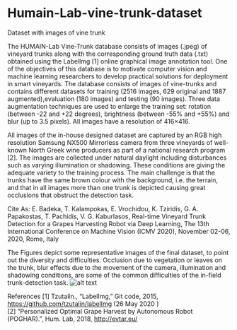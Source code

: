 # Humain-Lab-vine-trunk-dataset
Dataset with images of vine trunk

The HUMAIN-Lab Vine-Trunk database consists of images (.jpeg) of vineyard trunks along with the corresponding ground truth data (.txt) obtained using the Labellmg [1] online graphical image annotation tool. One of the objectives of this database is to motivate computer vision and machine learning researchers to develop practical solutions for deployment in smart vineyards. The database consists of images of vine-trunks and contains different datasets for training (2516 images, 629 original and 1887 augmented),evaluation (180 images) and testing (90 images). Three data augmentation techniques are used to  enlarge the training set: rotation (between -22 and +22 degrees), brightness (between -55% and +55%) and blur (up to 3.5 pixels). All images have a resolution of 416×416.

All images of the in-house designed  dataset are captured by an RGB high resolution Samsung NX500 Mirrorless camera from three vineyards of well-known North Greek wine producers as part of a national research program [2]. The images are collected under natural daylight including disturbances such as varying illumination or shadowing. These conditions are giving the adequate variety to the training process. The main challenge is that the trunks have the same brown colour with the background, i.e. the terrain, and that in all images more than one trunk is depicted causing great occlusions that obstruct the detection task.

Cite As:
E. Badeka, T. Kalampokas, E. Vrochidou, K. Tziridis, G. A. Papakostas, T. Pachidis, V. G. Kaburlasos, Real-time Vineyard Trunk Detection for a Grapes Harvesting Robot via Deep Learning, The 13th International Conference on Machine Vision (ICMV 2020), November 02-06, 2020, Rome, Italy

The Figures depict some representative images of the final dataset, to point out the diversity and difficulties. Occlusion due to vegetation or leaves on the trunk, blur effects due to the movement of the camera, illumination and shadowing conditions, are some of the common difficulties of the in-field trunk-detection task.
![alt text](https://user-images.githubusercontent.com/26176656/93201908-85ac4b80-f75a-11ea-973a-878c1b86cca1.jpg?raw=true)

References
[1] Tzutalin., “Labellmg,” Git code, 2015, <https://github.com/tzutalin/labelImg> (26 May 2020 )    
[2] “Personalized Optimal Grape Harvest by Autonomous Robot (POGHAR).”, Hum. Lab, 2018, <http://evtar.eu/> 
